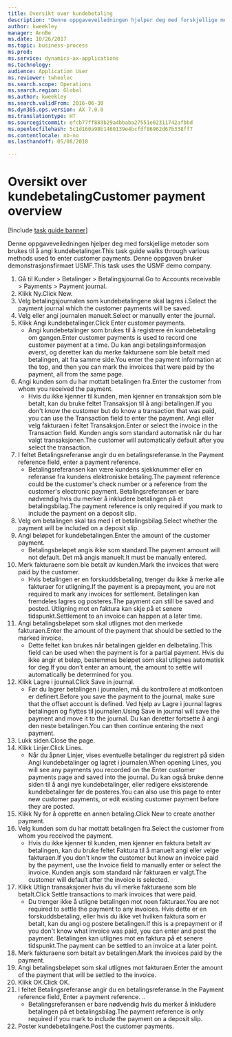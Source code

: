 ```yaml
--- 
title: Oversikt over kundebetaling
description: "Denne oppgaveveiledningen hjelper deg med forskjellige metoder som brukes til å angi kundebetalinger."
author: kweekley
manager: AnnBe
ms.date: 10/26/2017
ms.topic: business-process
ms.prod: 
ms.service: dynamics-ax-applications
ms.technology: 
audience: Application User
ms.reviewer: twheeloc
ms.search.scope: Operations
ms.search.region: Global
ms.author: kweekley
ms.search.validFrom: 2016-06-30
ms.dyn365.ops.version: AX 7.0.0
ms.translationtype: HT
ms.sourcegitcommit: efcb77ff883b29a4bbaba27551e02311742afbbd
ms.openlocfilehash: 5c1d160a98b1460139e4bcfdf86962d67b338ff7
ms.contentlocale: nb-no
ms.lasthandoff: 05/08/2018

---
```

# <a name="customer-payment-overview"></a><span data-ttu-id="9ea4c-103">Oversikt over kundebetaling</span><span class="sxs-lookup"><span data-stu-id="9ea4c-103">Customer payment overview</span></span>

[!include [task guide banner](../../includes/task-guide-banner.md)]

<span data-ttu-id="9ea4c-104">Denne oppgaveveiledningen hjelper deg med forskjellige metoder som brukes til å angi kundebetalinger.</span><span class="sxs-lookup"><span data-stu-id="9ea4c-104">This task guide walks through various methods used to enter customer payments.</span></span> <span data-ttu-id="9ea4c-105">Denne oppgaven bruker demonstrasjonsfirmaet USMF.</span><span class="sxs-lookup"><span data-stu-id="9ea4c-105">This task uses the USMF demo company.</span></span>

1. <span data-ttu-id="9ea4c-106">Gå til Kunder > Betalinger > Betalingsjournal.</span><span class="sxs-lookup"><span data-stu-id="9ea4c-106">Go to Accounts receivable > Payments > Payment journal.</span></span>
2. <span data-ttu-id="9ea4c-107">Klikk Ny.</span><span class="sxs-lookup"><span data-stu-id="9ea4c-107">Click New.</span></span>
3. <span data-ttu-id="9ea4c-108">Velg betalingsjournalen som kundebetalingene skal lagres i.</span><span class="sxs-lookup"><span data-stu-id="9ea4c-108">Select the payment journal which the customer payments will be saved.</span></span>
4. <span data-ttu-id="9ea4c-109">Velg eller angi journalen manuelt.</span><span class="sxs-lookup"><span data-stu-id="9ea4c-109">Select or manually enter the journal.</span></span>
5. <span data-ttu-id="9ea4c-110">Klikk Angi kundebetalinger.</span><span class="sxs-lookup"><span data-stu-id="9ea4c-110">Click Enter customer payments.</span></span>
    * <span data-ttu-id="9ea4c-111">Angi kundebetalinger som brukes til å registrere én kundebetaling om gangen.</span><span class="sxs-lookup"><span data-stu-id="9ea4c-111">Enter customer payments is used to record one customer payment at a time.</span></span> <span data-ttu-id="9ea4c-112">Du kan angi betalingsinformasjon øverst, og deretter kan du merke fakturaene som ble betalt med betalingen, alt fra samme side.</span><span class="sxs-lookup"><span data-stu-id="9ea4c-112">You enter the payment information at the top, and then you can mark the invoices that were paid by the payment, all from the same page.</span></span>  
6. <span data-ttu-id="9ea4c-113">Angi kunden som du har mottatt betalingen fra.</span><span class="sxs-lookup"><span data-stu-id="9ea4c-113">Enter the customer from whom you received the payment.</span></span>
    * <span data-ttu-id="9ea4c-114">Hvis du ikke kjenner til kunden, men kjenner en transaksjon som ble betalt, kan du bruke feltet Transaksjon til å angi betalingen.</span><span class="sxs-lookup"><span data-stu-id="9ea4c-114">If you don't know the customer but do know a transaction that was paid, you can use the Transaction field to enter the payment.</span></span> <span data-ttu-id="9ea4c-115">Angi eller velg fakturaen i feltet Transaksjon.</span><span class="sxs-lookup"><span data-stu-id="9ea4c-115">Enter or select the invoice in the Transaction field.</span></span> <span data-ttu-id="9ea4c-116">Kunden angis som standard automatisk når du har valgt transaksjonen.</span><span class="sxs-lookup"><span data-stu-id="9ea4c-116">The customer will automatically default after you select the transaction.</span></span>  
7. <span data-ttu-id="9ea4c-117">I feltet Betalingsreferanse angir du en betalingsreferanse.</span><span class="sxs-lookup"><span data-stu-id="9ea4c-117">In the Payment reference field, enter a payment reference.</span></span>
    * <span data-ttu-id="9ea4c-118">Betalingsreferansen kan være kundens sjekknummer eller en referanse fra kundens elektroniske betaling.</span><span class="sxs-lookup"><span data-stu-id="9ea4c-118">The payment reference could be the customer's check number or a reference from the customer's electronic payment.</span></span> <span data-ttu-id="9ea4c-119">Betalingsreferansen er bare nødvendig hvis du merker å inkludere betalingen på et betalingsbilag.</span><span class="sxs-lookup"><span data-stu-id="9ea4c-119">The payment reference is only required if you mark to include the payment on a deposit slip.</span></span>  
8. <span data-ttu-id="9ea4c-120">Velg om betalingen skal tas med i et betalingsbilag.</span><span class="sxs-lookup"><span data-stu-id="9ea4c-120">Select whether the payment will be included on a deposit slip.</span></span> 
9. <span data-ttu-id="9ea4c-121">Angi beløpet for kundebetalingen.</span><span class="sxs-lookup"><span data-stu-id="9ea4c-121">Enter the amount of the customer payment.</span></span>
    * <span data-ttu-id="9ea4c-122">Betalingsbeløpet angis ikke som standard.</span><span class="sxs-lookup"><span data-stu-id="9ea4c-122">The payment amount will not default.</span></span> <span data-ttu-id="9ea4c-123">Det må angis manuelt.</span><span class="sxs-lookup"><span data-stu-id="9ea4c-123">It must be manually entered.</span></span>  
10. <span data-ttu-id="9ea4c-124">Merk fakturaene som ble betalt av kunden.</span><span class="sxs-lookup"><span data-stu-id="9ea4c-124">Mark the invoices that were paid by the customer.</span></span>
    * <span data-ttu-id="9ea4c-125">Hvis betalingen er en forskuddsbetaling, trenger du ikke å merke alle fakturaer for utligning.</span><span class="sxs-lookup"><span data-stu-id="9ea4c-125">If the payment is a prepayment, you are not required to mark any invoices for settlement.</span></span> <span data-ttu-id="9ea4c-126">Betalingen kan fremdeles lagres og posteres.</span><span class="sxs-lookup"><span data-stu-id="9ea4c-126">The payment can still be saved and posted.</span></span> <span data-ttu-id="9ea4c-127">Utligning mot en faktura kan skje på et senere tidspunkt.</span><span class="sxs-lookup"><span data-stu-id="9ea4c-127">Settlement to an invoice can happen at a later time.</span></span>  
11. <span data-ttu-id="9ea4c-128">Angi betalingsbeløpet som skal utlignes mot den merkede fakturaen.</span><span class="sxs-lookup"><span data-stu-id="9ea4c-128">Enter the amount of the payment that should be settled to the marked invoice.</span></span> 
    * <span data-ttu-id="9ea4c-129">Dette feltet kan brukes når betalingen gjelder en delbetaling.</span><span class="sxs-lookup"><span data-stu-id="9ea4c-129">This field can be used when the payment is for a partial payment.</span></span> <span data-ttu-id="9ea4c-130">Hvis du ikke angir et beløp, bestemmes beløpet som skal utlignes automatisk for deg.</span><span class="sxs-lookup"><span data-stu-id="9ea4c-130">If you don't enter an amount, the amount to settle will automatically be determined for you.</span></span>  
12. <span data-ttu-id="9ea4c-131">Klikk Lagre i journal.</span><span class="sxs-lookup"><span data-stu-id="9ea4c-131">Click Save in journal.</span></span>
    * <span data-ttu-id="9ea4c-132">Før du lagrer betalingen i journalen, må du kontrollere at motkontoen er definert.</span><span class="sxs-lookup"><span data-stu-id="9ea4c-132">Before you save the payment to the journal, make sure that the offset account is defined.</span></span> <span data-ttu-id="9ea4c-133">Ved hjelp av Lagre i journal lagres betalingen og flyttes til journalen.</span><span class="sxs-lookup"><span data-stu-id="9ea4c-133">Using Save in journal will save the payment and move it to the journal.</span></span> <span data-ttu-id="9ea4c-134">Du kan deretter fortsette å angi den neste betalingen.</span><span class="sxs-lookup"><span data-stu-id="9ea4c-134">You can then continue entering the next payment.</span></span>  
13. <span data-ttu-id="9ea4c-135">Lukk siden.</span><span class="sxs-lookup"><span data-stu-id="9ea4c-135">Close the page.</span></span>
14. <span data-ttu-id="9ea4c-136">Klikk Linjer.</span><span class="sxs-lookup"><span data-stu-id="9ea4c-136">Click Lines.</span></span>
    * <span data-ttu-id="9ea4c-137">Når du åpner Linjer, vises eventuelle betalinger du registrert på siden Angi kundebetalinger og lagret i journalen.</span><span class="sxs-lookup"><span data-stu-id="9ea4c-137">When opening Lines, you will see any payments you recorded on the Enter customer payments page and saved into the journal.</span></span> <span data-ttu-id="9ea4c-138">Du kan også bruke denne siden til å angi nye kundebetalinger, eller redigere eksisterende kundebetalinger før de posteres.</span><span class="sxs-lookup"><span data-stu-id="9ea4c-138">You can also use this page to enter new customer payments, or edit existing customer payment before they are posted.</span></span>  
15. <span data-ttu-id="9ea4c-139">Klikk Ny for å opprette en annen betaling.</span><span class="sxs-lookup"><span data-stu-id="9ea4c-139">Click New to create another payment.</span></span> 
16. <span data-ttu-id="9ea4c-140">Velg kunden som du har mottatt betalingen fra.</span><span class="sxs-lookup"><span data-stu-id="9ea4c-140">Select the customer from whom you received the payment.</span></span>
    * <span data-ttu-id="9ea4c-141">Hvis du ikke kjenner til kunden, men kjenner en faktura betalt av betalingen, kan du bruke feltet Faktura til å manuelt angi eller velge fakturaen.</span><span class="sxs-lookup"><span data-stu-id="9ea4c-141">If you don't know the customer but know an invoice paid by the payment, use the Invoice field to manually enter or select the invoice.</span></span> <span data-ttu-id="9ea4c-142">Kunden angis som standard når fakturaen er valgt.</span><span class="sxs-lookup"><span data-stu-id="9ea4c-142">The customer will default after the invoice is selected.</span></span>  
17. <span data-ttu-id="9ea4c-143">Klikk Utlign transaksjoner hvis du vil merke fakturaene som ble betalt.</span><span class="sxs-lookup"><span data-stu-id="9ea4c-143">Click Settle transactions to mark invoices that were paid.</span></span>
    * <span data-ttu-id="9ea4c-144">Du trenger ikke å utligne betalingen mot noen fakturaer.</span><span class="sxs-lookup"><span data-stu-id="9ea4c-144">You are not required to settle the payment to any invoices.</span></span> <span data-ttu-id="9ea4c-145">Hvis dette er en forskuddsbetaling, eller hvis du ikke vet hvilken faktura som er betalt, kan du angi og postere betalingen.</span><span class="sxs-lookup"><span data-stu-id="9ea4c-145">If this is a prepayment or if you don't know what invoice was paid, you can enter and post the payment.</span></span> <span data-ttu-id="9ea4c-146">Betalingen kan utlignes mot en faktura på et senere tidspunkt.</span><span class="sxs-lookup"><span data-stu-id="9ea4c-146">The payment can be settled to an invoice at a later point.</span></span>  
18. <span data-ttu-id="9ea4c-147">Merk fakturaene som betalt av betalingen.</span><span class="sxs-lookup"><span data-stu-id="9ea4c-147">Mark the invoices paid by the payment.</span></span> 
19. <span data-ttu-id="9ea4c-148">Angi betalingsbeløpet som skal utlignes mot fakturaen.</span><span class="sxs-lookup"><span data-stu-id="9ea4c-148">Enter the amount of the payment that will be settled to the invoice.</span></span>
20. <span data-ttu-id="9ea4c-149">Klikk OK.</span><span class="sxs-lookup"><span data-stu-id="9ea4c-149">Click OK.</span></span>
21. <span data-ttu-id="9ea4c-150">I feltet Betalingsreferanse angir du en betalingsreferanse.</span><span class="sxs-lookup"><span data-stu-id="9ea4c-150">In the Payment reference field, Enter a payment reference.</span></span> <span data-ttu-id="9ea4c-151">.</span><span class="sxs-lookup"><span data-stu-id="9ea4c-151">.</span></span>
    * <span data-ttu-id="9ea4c-152">Betalingsreferansen er bare nødvendig hvis du merker å inkludere betalingen på et betalingsbilag.</span><span class="sxs-lookup"><span data-stu-id="9ea4c-152">The payment reference is only required if you mark to include the payment on a deposit slip.</span></span>  
22. <span data-ttu-id="9ea4c-153">Poster kundebetalingene.</span><span class="sxs-lookup"><span data-stu-id="9ea4c-153">Post the customer payments.</span></span> 


